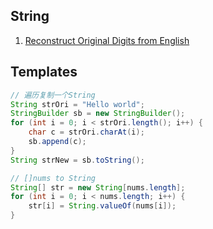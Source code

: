 ## String
1. [Reconstruct Original Digits from English](https://leetcode.com/problems/reconstruct-original-digits-from-english/)


## Templates
```Java
// 遍历复制一个String
String strOri = "Hello world";
StringBuilder sb = new StringBuilder();
for (int i = 0; i < strOri.length(); i++) {
    char c = strOri.charAt(i);
    sb.append(c);
}
String strNew = sb.toString();

// []nums to String
String[] str = new String[nums.length];
for (int i = 0; i < nums.length; i++) {
    str[i] = String.valueOf(nums[i]);
}




```
